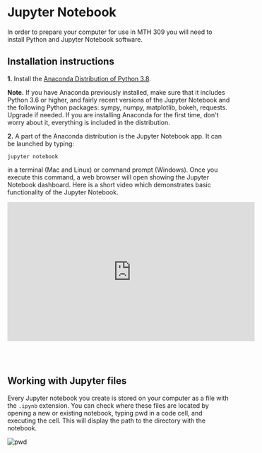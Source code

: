 # Jupyter Notebook

In order to prepare your computer for use in MTH 309 you will need
to install Python and Jupyter Notebook software.

## Installation instructions

**1.** Install the [Anaconda Distribution of Python 3.8](https://www.anaconda.com/products/individual#Downloads).

**Note.** If you have Anaconda previously installed, make sure that it includes Python 3.6 or higher, and fairly
recent versions of the Jupyter Notebook and the following Python packages: sympy, numpy, matplotlib, bokeh, requests.
Upgrade if needed. If you are installing Anaconda for the first time, don't worry about it, everything is included
in the distribution.

**2.** A part of the Anaconda distribution is the Jupyter Notebook app. It can be launched by typing:

```
jupyter notebook
```

in a terminal (Mac and Linux) or command prompt (Windows). Once you execute this command, a web browser will open showing
the  Jupyter Notebook dashboard. Here is a short video which demonstrates basic functionality of the Jupyter Notebook.


<iframe width="560" height="315" src="https://www.youtube-nocookie.com/embed/BJnro9jQ3fE"
frameborder="0"
allow="accelerometer; autoplay; encrypted-media; gyroscope; picture-in-picture"
allowfullscreen>
</iframe>

<br/><br/>

## Working with Jupyter files

Every Jupyter notebook you create is stored on your computer as a file with the `.ipynb`
extension. You can check where these files are located by opening a new or existing notebook,
typing pwd in a code cell, and executing the cell. This will display
the path to the directory with the notebook.

![pwd](/assets/img/pwd.png)
